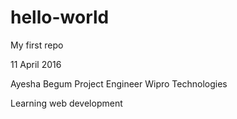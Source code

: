 # hello-world
My first repo

11 April 2016

Ayesha Begum
Project Engineer
Wipro Technologies

Learning web development

